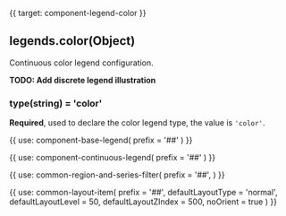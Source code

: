{{ target: component-legend-color }}

## legends.color(Object)

Continuous color legend configuration.

**TODO: Add discrete legend illustration**

### type(string) = 'color'

**Required**, used to declare the color legend type, the value is `'color'`.

{{ use: component-base-legend(
  prefix = '##'
) }}

{{
  use: component-continuous-legend(
    prefix = '##'
  )
}}

{{ use: common-region-and-series-filter(
  prefix = '##',
) }}

{{ use: common-layout-item(
  prefix = '##',
  defaultLayoutType = 'normal',
  defaultLayoutLevel = 50,
  defaultLayoutZIndex = 500,
  noOrient = true
) }}